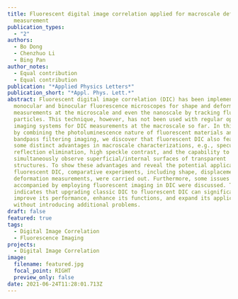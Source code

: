 ```yaml
---
title: Fluorescent digital image correlation applied for macroscale deformation
  measurement
publication_types:
  - "2"
authors:
  - Bo Dong
  - Chenzhuo Li
  - Bing Pan
author_notes:
  - Equal contribution
  - Equal contribution
publication: "*Applied Physics Letters*"
publication_short: "*Appl. Phys. Lett.*"
abstract: Fluorescent digital image correlation (DIC) has been implemented on
  monocular and binocular fluorescence microscopes for shape and deformation
  measurements at the microscale and even the nanoscale by tracking fluorescent
  particles. This technique, however, has not been used with regular optical
  imaging systems for DIC measurements at the macroscale so far. In this Letter,
  by combining the photoluminescence nature of fluorescent materials and
  bandpass filtering imaging, we discover that fluorescent DIC also features
  some distinct advantages in macroscale characterizations, e.g., specular
  reflection elimination, high speckle contrast, and the capability to
  simultaneously observe superficial/internal surfaces of transparent
  structures. To show these advantages and reveal the potential applications of
  fluorescent DIC, comparative experiments, including shape, displacement, and
  deformation measurements, were carried out. Furthermore, some issues
  accompanied by employing fluorescent imaging in DIC were discussed. This study
  indicates that upgrading classic DIC to fluorescent DIC can significantly
  improve its performance, enhance its functions, and expand its applications
  without introducing additional problems.
draft: false
featured: true
tags:
  - Digital Image Correlation
  - Fluorescence Imaging
projects:
  - Digital Image Correlation
image:
  filename: featured.jpg
  focal_point: RIGHT
  preview_only: false
date: 2021-06-24T11:28:01.713Z
---
```

